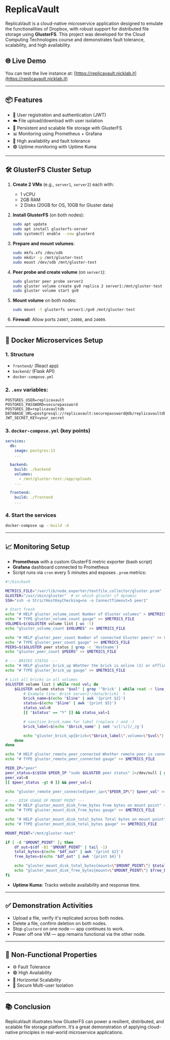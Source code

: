 # ReplicaVault

ReplicaVault is a cloud-native microservice application designed to emulate the functionalities of Dropbox, with robust support for distributed file storage using **GlusterFS**. This project was developed for the Cloud Computing Technologies course and demonstrates fault tolerance, scalability, and high availability.

## 🌐 Live Demo

You can test the live instance at: [https://replicavault.nicklab.it](https://replicavault.nicklab.it)

---

## 📦 Features

- 🔐 User registration and authentication (JWT)
- ☁️ File upload/download with user isolation
- 📁 Persistent and scalable file storage with GlusterFS
- 📊 Monitoring using Prometheus + Grafana
- 🔄 High availability and fault tolerance
- 🟢 Uptime monitoring with Uptime Kuma

---

## 🛠️ GlusterFS Cluster Setup

1. **Create 2 VMs** (e.g., `server1`, `server2`) each with:
   - 1 vCPU
   - 2GB RAM
   - 2 Disks (20GB for OS, 10GB for Gluster data)

2. **Install GlusterFS** (on both nodes):
   ```bash
   sudo apt update
   sudo apt install glusterfs-server
   sudo systemctl enable --now glusterd
   ```

3. **Prepare and mount volumes**:
   ```bash
   sudo mkfs.xfs /dev/sdb
   sudo mkdir -p /mnt/gluster-test
   sudo mount /dev/sdb /mnt/gluster-test
   ```

4. **Peer probe and create volume** (on `server1`):
   ```bash
   sudo gluster peer probe server2
   sudo gluster volume create gv0 replica 2 server1:/mnt/gluster-test server2:/mnt/gluster-test force
   sudo gluster volume start gv0
   ```

5. **Mount volume** on both nodes:
   ```bash
   sudo mount -t glusterfs server1:/gv0 /mnt/gluster-test
   ```

6. **Firewall**: Allow ports `24007`, `24008`, and `24009`.

---

## 🐳 Docker Microservices Setup

### 1. Structure
- `frontend/` (React app)
- `backend/` (Flask API)
- `docker-compose.yml`

### 2. `.env` variables:
```env
POSTGRES_USER=replicavault
POSTGRES_PASSWORD=securepassword
POSTGRES_DB=replicavaultdb
DATABASE_URL=postgresql://replicavault:securepassword@db/replicavaultdb
JWT_SECRET_KEY=your_secret
```

### 3. `docker-compose.yml` (key points)
```yaml
services:
  db:
    image: postgres:13
    ...

  backend:
    build: ./backend
    volumes:
      - /mnt/gluster-test:/app/uploads
    ...

  frontend:
    build: ./frontend
    ...
```

### 4. Start the services
```bash
docker-compose up --build -d
```

---

## 📈 Monitoring Setup

- **Prometheus** with a custom GlusterFS metric exporter (bash script)
- **Grafana** dashboard connected to Prometheus
- Script runs via `cron` every 5 minutes and exposes `.prom` metrics:

```bash
#!/bin/bash

METRICS_FILE="/var/lib/node_exporter/textfile_collector/gluster.prom"
GLUSTER="/usr/sbin/gluster"  # or which gluster if dynamic
SSH="ssh -o StrictHostKeyChecking=no -o ConnectTimeout=5 peer1"

# Start fresh
echo "# HELP gluster_volume_count Number of Gluster volumes" > $METRICS_FILE
echo "# TYPE gluster_volume_count gauge" >> $METRICS_FILE
VOLUMES=$($GLUSTER volume list | wc -l)
echo "gluster_volume_count $VOLUMES" >> $METRICS_FILE

echo "# HELP gluster_peer_count Number of connected Gluster peers" >> $METRICS_FILE
echo "# TYPE gluster_peer_count gauge" >> $METRICS_FILE
PEERS=$($GLUSTER peer status | grep -c 'Hostname')
echo "gluster_peer_count $PEERS" >> $METRICS_FILE

# --- BRICKS STATUS ---
echo "# HELP gluster_brick_up Whether the brick is online (1) or offline (0)" >> $METRICS_FILE
echo "# TYPE gluster_brick_up gauge" >> $METRICS_FILE

# List all bricks in all volumes
$GLUSTER volume list | while read vol; do
    $GLUSTER volume status "$vol" | grep '^Brick' | while read -r line; do
        # Example line: Brick server2:/data/brick1  Y
        brick_name=$(echo "$line" | awk '{print $2}')
        status=$(echo "$line" | awk '{print $5}')
        status_val=0
        [[ "$status" == "Y" ]] && status_val=1

        # sanitize brick_name for label (replace / and :)
        brick_label=$(echo "$brick_name" | sed 's/[:\/]/_/g')

        echo "gluster_brick_up{brick=\"$brick_label\",volume=\"$vol\"} $status_val" >> $METRICS_FILE
    done
done

echo "# HELP gluster_remote_peer_connected Whether remote peer is connected (1) or not (0)" >> $METRICS_FILE
echo "# TYPE gluster_remote_peer_connected gauge" >> $METRICS_FILE

PEER_IP="peer"
peer_status=$($SSH $PEER_IP "sudo $GLUSTER peer status" 2>/dev/null | grep -c 'Hostname')
peer_val=0
[[ $peer_status -gt 0 ]] && peer_val=1

echo "gluster_remote_peer_connected{peer_ip=\"$PEER_IP\"} $peer_val" >> $METRICS_FILE

# --- DISK USAGE OF MOUNT POINT ---
echo "# HELP gluster_mount_disk_free_bytes Free bytes on mount point" >> $METRICS_FILE
echo "# TYPE gluster_mount_disk_free_bytes gauge" >> $METRICS_FILE

echo "# HELP gluster_mount_disk_total_bytes Total bytes on mount point" >> $METRICS_FILE
echo "# TYPE gluster_mount_disk_total_bytes gauge" >> $METRICS_FILE

MOUNT_POINT="/mnt/gluster-test"

if [ -d "$MOUNT_POINT" ]; then
    df_out=$(df -B1 "$MOUNT_POINT" | tail -1)
    total_bytes=$(echo "$df_out" | awk '{print $2}')
    free_bytes=$(echo "$df_out" | awk '{print $4}')

    echo "gluster_mount_disk_total_bytes{mount=\"$MOUNT_POINT\"} $total_bytes" >> $METRICS_FILE
    echo "gluster_mount_disk_free_bytes{mount=\"$MOUNT_POINT\"} $free_bytes" >> $METRICS_FILE
fi
```

- **Uptime Kuma**: Tracks website availability and response time.

---

## ✅ Demonstration Activities

- Upload a file, verify it's replicated across both nodes.
- Delete a file, confirm deletion on both nodes.
- Stop `glusterd` on one node — app continues to work.
- Power off one VM — app remains functional via the other node.

---

## 📌 Non-Functional Properties

- ⚙️ Fault Tolerance
- 🟢 High Availability
- 🚀 Horizontal Scalability
- 🔐 Secure Multi-user Isolation

---

## 📚 Conclusion

ReplicaVault illustrates how GlusterFS can power a resilient, distributed, and scalable file storage platform. It’s a great demonstration of applying cloud-native principles in real-world microservice applications.

